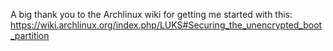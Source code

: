 A big thank you to the Archlinux wiki for getting me started with this:
https://wiki.archlinux.org/index.php/LUKS#Securing_the_unencrypted_boot_partition
